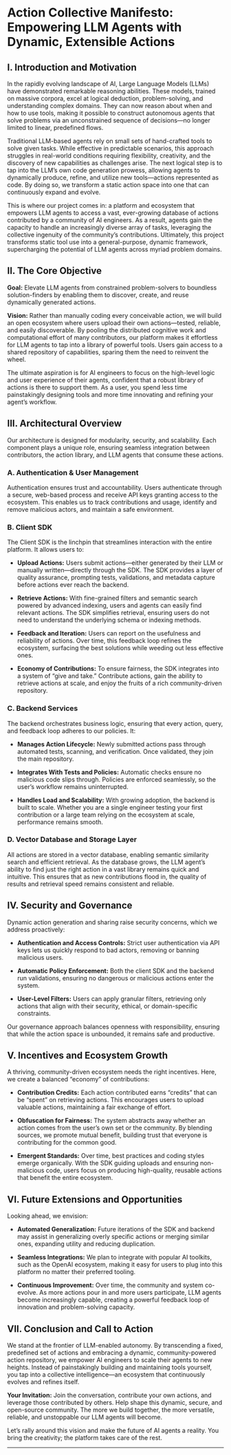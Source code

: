 # Action Collective Manifesto: Empowering LLM Agents with Dynamic, Extensible Actions

## I. Introduction and Motivation

In the rapidly evolving landscape of AI, Large Language Models (LLMs) have demonstrated remarkable reasoning abilities. These models, trained on massive corpora, excel at logical deduction, problem-solving, and understanding complex domains. They can now reason about when and how to use tools, making it possible to construct autonomous agents that solve problems via an unconstrained sequence of decisions—no longer limited to linear, predefined flows.

Traditional LLM-based agents rely on small sets of hand-crafted tools to solve given tasks. While effective in predictable scenarios, this approach struggles in real-world conditions requiring flexibility, creativity, and the discovery of new capabilities as challenges arise. The next logical step is to tap into the LLM’s own code generation prowess, allowing agents to dynamically produce, refine, and utilize new tools—actions represented as code. By doing so, we transform a static action space into one that can continuously expand and evolve.

This is where our project comes in: a platform and ecosystem that empowers LLM agents to access a vast, ever-growing database of actions contributed by a community of AI engineers. As a result, agents gain the capacity to handle an increasingly diverse array of tasks, leveraging the collective ingenuity of the community’s contributions. Ultimately, this project transforms static tool use into a general-purpose, dynamic framework, supercharging the potential of LLM agents across myriad problem domains.

## II. The Core Objective

**Goal:** Elevate LLM agents from constrained problem-solvers to boundless solution-finders by enabling them to discover, create, and reuse dynamically generated actions.

**Vision:** Rather than manually coding every conceivable action, we will build an open ecosystem where users upload their own actions—tested, reliable, and easily discoverable. By pooling the distributed cognitive work and computational effort of many contributors, our platform makes it effortless for LLM agents to tap into a library of powerful tools. Users gain access to a shared repository of capabilities, sparing them the need to reinvent the wheel.

The ultimate aspiration is for AI engineers to focus on the high-level logic and user experience of their agents, confident that a robust library of actions is there to support them. As a user, you spend less time painstakingly designing tools and more time innovating and refining your agent’s workflow.

## III. Architectural Overview

Our architecture is designed for modularity, security, and scalability. Each component plays a unique role, ensuring seamless integration between contributors, the action library, and LLM agents that consume these actions.

### A. Authentication & User Management

Authentication ensures trust and accountability. Users authenticate through a secure, web-based process and receive API keys granting access to the ecosystem. This enables us to track contributions and usage, identify and remove malicious actors, and maintain a safe environment.

### B. Client SDK

The Client SDK is the linchpin that streamlines interaction with the entire platform. It allows users to:

- **Upload Actions:** Users submit actions—either generated by their LLM or manually written—directly through the SDK. The SDK provides a layer of quality assurance, prompting tests, validations, and metadata capture before actions ever reach the backend.
  
- **Retrieve Actions:** With fine-grained filters and semantic search powered by advanced indexing, users and agents can easily find relevant actions. The SDK simplifies retrieval, ensuring users do not need to understand the underlying schema or indexing methods.

- **Feedback and Iteration:** Users can report on the usefulness and reliability of actions. Over time, this feedback loop refines the ecosystem, surfacing the best solutions while weeding out less effective ones.

- **Economy of Contributions:** To ensure fairness, the SDK integrates into a system of “give and take.” Contribute actions, gain the ability to retrieve actions at scale, and enjoy the fruits of a rich community-driven repository.

### C. Backend Services

The backend orchestrates business logic, ensuring that every action, query, and feedback loop adheres to our policies. It:

- **Manages Action Lifecycle:** Newly submitted actions pass through automated tests, scanning, and verification. Once validated, they join the main repository.
  
- **Integrates With Tests and Policies:** Automatic checks ensure no malicious code slips through. Policies are enforced seamlessly, so the user’s workflow remains uninterrupted.
  
- **Handles Load and Scalability:** With growing adoption, the backend is built to scale. Whether you are a single engineer testing your first contribution or a large team relying on the ecosystem at scale, performance remains smooth.

### D. Vector Database and Storage Layer

All actions are stored in a vector database, enabling semantic similarity search and efficient retrieval. As the database grows, the LLM agent’s ability to find just the right action in a vast library remains quick and intuitive. This ensures that as new contributions flood in, the quality of results and retrieval speed remains consistent and reliable.

## IV. Security and Governance

Dynamic action generation and sharing raise security concerns, which we address proactively:

- **Authentication and Access Controls:** Strict user authentication via API keys lets us quickly respond to bad actors, removing or banning malicious users.
  
- **Automatic Policy Enforcement:** Both the client SDK and the backend run validations, ensuring no dangerous or malicious actions enter the system.
  
- **User-Level Filters:** Users can apply granular filters, retrieving only actions that align with their security, ethical, or domain-specific constraints.

Our governance approach balances openness with responsibility, ensuring that while the action space is unbounded, it remains safe and productive.

## V. Incentives and Ecosystem Growth

A thriving, community-driven ecosystem needs the right incentives. Here, we create a balanced “economy” of contributions:

- **Contribution Credits:** Each action contributed earns “credits” that can be “spent” on retrieving actions. This encourages users to upload valuable actions, maintaining a fair exchange of effort.
  
- **Obfuscation for Fairness:** The system abstracts away whether an action comes from the user’s own set or the community. By blending sources, we promote mutual benefit, building trust that everyone is contributing for the common good.

- **Emergent Standards:** Over time, best practices and coding styles emerge organically. With the SDK guiding uploads and ensuring non-malicious code, users focus on producing high-quality, reusable actions that benefit the entire ecosystem.

## VI. Future Extensions and Opportunities

Looking ahead, we envision:

- **Automated Generalization:** Future iterations of the SDK and backend may assist in generalizing overly specific actions or merging similar ones, expanding utility and reducing duplication.
  
- **Seamless Integrations:** We plan to integrate with popular AI toolkits, such as the OpenAI ecosystem, making it easy for users to plug into this platform no matter their preferred tooling.
  
- **Continuous Improvement:** Over time, the community and system co-evolve. As more actions pour in and more users participate, LLM agents become increasingly capable, creating a powerful feedback loop of innovation and problem-solving capacity.

## VII. Conclusion and Call to Action

We stand at the frontier of LLM-enabled autonomy. By transcending a fixed, predefined set of actions and embracing a dynamic, community-powered action repository, we empower AI engineers to scale their agents to new heights. Instead of painstakingly building and maintaining tools yourself, you tap into a collective intelligence—an ecosystem that continuously evolves and refines itself.

**Your Invitation:** Join the conversation, contribute your own actions, and leverage those contributed by others. Help shape this dynamic, secure, and open-source community. The more we build together, the more versatile, reliable, and unstoppable our LLM agents will become.

Let’s rally around this vision and make the future of AI agents a reality. You bring the creativity; the platform takes care of the rest.

---